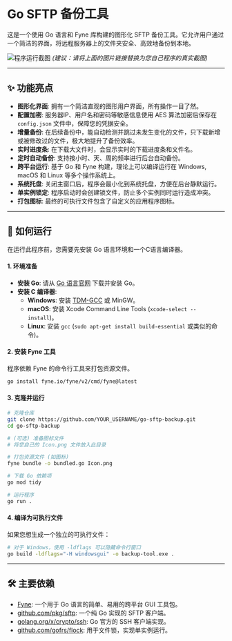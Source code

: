 # Go SFTP 备份工具

这是一个使用 Go 语言和 Fyne 库构建的图形化 SFTP 备份工具。它允许用户通过一个简洁的界面，将远程服务器上的文件夹安全、高效地备份到本地。

![程序运行截图](https://github.com/alan3024/pic/blob/8f9f3d9beb2ec67dd788ff463bdf324f7dadb86f/go.png)
*(建议：请将上面的图片链接替换为您自己程序的真实截图)*

---

## ✨ 功能亮点

- **图形化界面**: 拥有一个简洁直观的图形用户界面，所有操作一目了然。
- **配置加密**: 服务器IP、用户名和密码等敏感信息使用 AES 算法加密后保存在 `config.json` 文件中，保障您的凭据安全。
- **增量备份**: 在后续备份中，能自动检测并跳过未发生变化的文件，只下载新增或被修改过的文件，极大地提升了备份效率。
- **实时进度条**: 在下载大文件时，会显示实时的下载进度条和文件名。
- **定时自动备份**: 支持按小时、天、周的频率进行后台自动备份。
- **跨平台运行**: 基于 Go 和 Fyne 构建，理论上可以编译运行在 Windows, macOS 和 Linux 等多个操作系统上。
- **系统托盘**: 关闭主窗口后，程序会最小化到系统托盘，方便在后台静默运行。
- **单实例锁定**: 程序启动时会创建锁文件，防止多个实例同时运行造成冲突。
- **打包图标**: 最终的可执行文件包含了自定义的应用程序图标。

---

## 🚀 如何运行

在运行此程序前，您需要先安装 Go 语言环境和一个C语言编译器。

#### 1. 环境准备

- **安装 Go**: 请从 [Go 语言官网](https://golang.org/) 下载并安装 Go。
- **安装 C 编译器**:
    - **Windows**: 安装 [TDM-GCC](https://jmeubank.github.io/tdm-gcc/) 或 MinGW。
    - **macOS**: 安装 Xcode Command Line Tools (`xcode-select --install`)。
    - **Linux**: 安装 `gcc` (`sudo apt-get install build-essential` 或类似的命令)。

#### 2. 安装 Fyne 工具

程序依赖 Fyne 的命令行工具来打包资源文件。
```sh
go install fyne.io/fyne/v2/cmd/fyne@latest
```

#### 3. 克隆并运行

```sh
# 克隆仓库
git clone https://github.com/YOUR_USERNAME/go-sftp-backup.git
cd go-sftp-backup

# (可选) 准备图标文件
# 将您自己的 Icon.png 文件放入此目录

# 打包资源文件 (如图标)
fyne bundle -o bundled.go Icon.png

# 下载 Go 依赖项
go mod tidy

# 运行程序
go run .
```

#### 4. 编译为可执行文件

如果您想生成一个独立的可执行文件：
```sh
# 对于 Windows，使用 -ldflags 可以隐藏命令行窗口
go build -ldflags="-H windowsgui" -o backup-tool.exe .
```

---

## 🛠️ 主要依赖

- [Fyne](https://github.com/fyne-io/fyne): 一个用于 Go 语言的简单、易用的跨平台 GUI 工具包。
- [github.com/pkg/sftp](https://github.com/pkg/sftp): 一个纯 Go 实现的 SFTP 客户端。
- [golang.org/x/crypto/ssh](https://pkg.go.dev/golang.org/x/crypto/ssh): Go 官方的 SSH 客户端实现。
- [github.com/gofrs/flock](https://github.com/gofrs/flock): 用于文件锁，实现单实例运行。 
